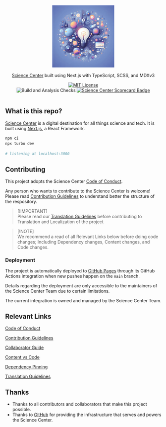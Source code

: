 <p align="center">
  <br />
  <a href="https://ehharding.github.io/science-center">
    <picture>
      <source media="(prefers-color-scheme: dark)" srcset="./public/static/logos/scienceCenterDark.jpg" />
      <img src="./public/static/logos/scienceCenterLight.jpg" width="200px" />
    </picture>
  </a>
</p>

<p align="center">
  <a href="https://ehharding.github.io/science-center">Science Center</a> built using Next.js with TypeScript, SCSS, and
  MDXv3
</p>

<p align="center">
  <a title="MIT License" href="LICENSE">
    <img src="https://img.shields.io/badge/license-MIT-blue" alt="MIT License" />
  </a>
  <br />
  <img src="https://github.com/ehharding/science-center/actions/workflows/build.yml/badge.svg"
       alt="Build and Analysis Checks" />
  <a title="scorecard" href="https://securityscorecards.dev/viewer?uri=github.com/ehharding/science-center">
    <img src="https://api.securityscorecards.dev/projects/github.com/ehharding/science-center/badge"
         alt="Science Center Scorecard Badge" />
  </a>
  <br />
  <br />
</p>

## What is this repo?

[Science Center](https://ehharding.github.io/science-center/) is a digital destination for all things science and tech.
It is built using [Next.js](https://nextjs.org), a React Framework.

```bash
npm ci
npx turbo dev

# listening at localhost:3000
```

## Contributing

This project adopts the Science Center [Code of Conduct][].

Any person who wants to contribute to the Science Center is welcome! Please read [Contribution Guidelines][] to
understand better the structure of the respository.

> \[!IMPORTANT]\
> Please read our [Translation Guidelines][] before contributing to Translation and Localization of the project

> \[!NOTE]\
> We recommend a read of all Relevant Links below before doing code changes; Including Dependency changes, Content
changes, and Code changes.

### Deployment

The project is automatically deployed to [GitHub Pages](https://pages.github.com) through its GitHub Actions
integration when new pushes happen on the `main` branch.

Details regarding the deployment are only accessible to the maintainers of the Science Center Team due to certain
limitations.

The current integration is owned and managed by the Science Center Team.

## Relevant Links

[Code of Conduct][]

[Contribution Guidelines][]

[Collaborator Guide][]

[Content vs Code][]

[Dependency Pinning][]

[Translation Guidelines][]

## Thanks

- Thanks to all contributors and collaborators that make this project possible.
- Thanks to [GitHub](https://github.com) for providing the infrastructure that serves and powers the Science Center.

[code of conduct]: https://github.com/ehharding/science-center/blob/main/CODE_OF_CONDUCT.md
[contribution guidelines]: https://github.com/ehharding/science-center/blob/main/CONTRIBUTING.md
[content vs code]: https://github.com/ehharding/science-center/blob/main/CONTENT_VS_CODE.md
[dependency pinning]: https://github.com/ehharding/science-center/blob/main/DEPENDENCY_PINNING.md
[collaborator guide]: https://github.com/ehharding/science-center/blob/main/COLLABORATOR_GUIDE.md
[translation guidelines]: https://github.com/ehharding/science-center/blob/main/TRANSLATION.md
